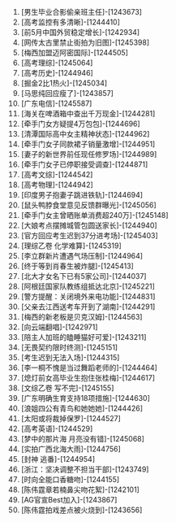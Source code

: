 
1. [男生毕业合影偷亲班主任]-[1243673]
1. [高考监控有多清晰]-[1244410]
1. [前5月中国外贸稳定增长]-[1242934]
1. [网传太古里禁止街拍为旧图]-[1245398]
1. [梅西加盟迈阿密国际]-[1244505]
1. [高考理综]-[1245064]
1. [高考历史]-[1244946]
1. [掘金2比1热火]-[1245034]
1. [马思纯回应瘦了]-[1243857]
1. [广东电信]-[1245587]
1. [海关在啤酒箱中查出千万现金]-[1244281]
1. [牵手门女方疑提4万包包]-[1244696]
1. [清潭国际高中女主精神状态]-[1244962]
1. [牵手门女子同款裙子销量激增]-[1244951]
1. [妻子的新世界前任现任修罗场]-[1244989]
1. [牵手门女子已停职接受调查]-[1244871]
1. [高考文综]-[1244542]
1. [高考物理]-[1244942]
1. [印度男子抱妻子跳进铁轨]-[1244694]
1. [鼠头鸭脖食堂意见反馈群曝光]-[1245056]
1. [牵手门女主曾晒账单消费超240万]-[1245148]
1. [大娘考点摆摊城管包圆送家长]-[1244940]
1. [官方回应考生迟到37分进考场]-[1245403]
1. [理综乙卷 化学难算]-[1245319]
1. [李立群新片遭遇气场压制]-[1244964]
1. [终于等到肖春生被炸腿]-[1245413]
1. [北大才女名下已有5家公司]-[1244037]
1. [阿根廷国家队教练组抵达北京]-[1245221]
1. [警方提醒：关闭境外来电功能]-[1244831]
1. [父亲去江西送考车开到了湖南]-[1244291]
1. [梅西的新老板是贝克汉姆]-[1244563]
1. [向云端翻唱]-[1242971]
1. [陪主人加班的瞌睡猫好可爱]-[1243211]
1. [无畏契约限时终测]-[1245151]
1. [考生迟到无法入场]-[1244315]
1. [李一桐不愧是当过舞蹈老师的]-[1244464]
1. [熄灯前女高毕业生抱住张桂梅]-[1244617]
1. [文综乙卷 写不完]-[1245155]
1. [广东明确生育支持18项措施]-[1244630]
1. [浪姐四公有青鸟和她她她]-[1244426]
1. [太阳或将裁掉保罗]-[1244527]
1. [高考英语]-[1244529]
1. [梦中的那片海 月亮没有错]-[1245068]
1. [实拍广西北海大雨]-[1244756]
1. [封神 逃番]-[1244954]
1. [浙江：坚决调整不担当干部]-[1243749]
1. [时向全能口香糖吻]-[1244155]
1. [陈伟霆章若楠鼻尖吻花絮]-[1242101]
1. [AG官宣Best加入]-[1243867]
1. [陈伟霆拍戏差点被火烧到]-[1243656]